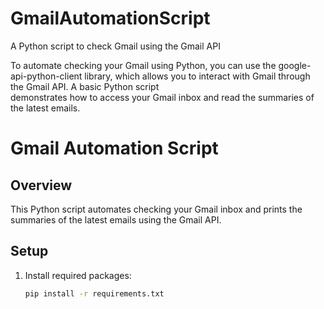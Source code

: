 # GmailAutomationScript
A Python script to check Gmail using the Gmail API

To automate checking your Gmail using Python, you can use the google-api-python-client library, 
which allows you to interact with Gmail through the Gmail API. A basic Python script  
demonstrates how to access your Gmail inbox and read the summaries of the latest emails.


# Gmail Automation Script

## Overview
This Python script automates checking your Gmail inbox and prints the summaries of the latest emails using the Gmail API.

## Setup
1. Install required packages:
   ```bash
   pip install -r requirements.txt

